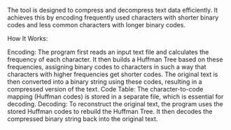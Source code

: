 The tool is designed to compress and decompress text data efficiently. It achieves this by encoding frequently used characters with shorter binary codes and less common characters with longer binary codes.

How It Works:

Encoding: The program first reads an input text file and calculates the frequency of each character. It then builds a Huffman Tree based on these frequencies, assigning binary codes to characters in such a way that characters with higher frequencies get shorter codes. The original text is then converted into a binary string using these codes, resulting in a compressed version of the text.
Code Table: The character-to-code mapping (Huffman codes) is stored in a separate file, which is essential for decoding.
Decoding: To reconstruct the original text, the program uses the stored Huffman codes to rebuild the Huffman Tree. It then decodes the compressed binary string back into the original text.
